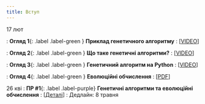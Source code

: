 ```yaml
---
title: Вступ 
---
```


17 лют

: **Огляд 1**{: .label .label-green } **Приклад генетичного алгоритму**
  : [[VIDEO](https://www.youtube.com/watch?v=XcinBPhgT7M)]


: **Огляд 2**{: .label .label-green } **Що таке генетичні алгоритми?**
  : [[VIDEO](https://www.youtube.com/watch?v=XP2sFzp2Rig&list=PLIU2q0ak7cPqPb_d4zqM5yRMSHbxFH__D)]

: **Огляд 3**{: .label .label-green } **Генетичний алгоритм на Python**
  : [[VIDEO](https://www.youtube.com/watch?v=CRtZ-APJEKI)]

: **Огляд 4**{: .label .label-green } **Еволюцiйнi обчислення**
  : [[PDF](https://drive.google.com/drive/folders/16tnR2Lx7S06263jN8_PetmfujFKLQCEf?usp=sharing)]

26 кві
: **ПР #1**{: .label .label-purple} **Генетичнi алгоритми та еволюцiйнi обчислення**
  : [[Деталі](https://drive.google.com/drive/folders/1AnpImNgQj3sv5Twe0ueSaSnVcnAMOkOP?usp=sharing)]
: Дедлайн: 8 травня

